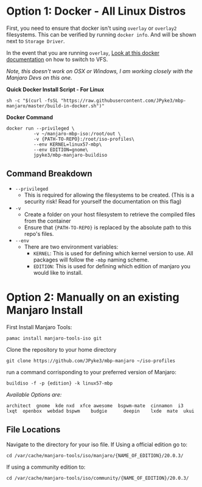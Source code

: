 # Option 1: Docker - All Linux Distros

First, you need to ensure that docker isn't using `overlay` or `overlay2` filesystems. This can be verified by running `docker info`. And will be shown next to `Storage Driver`.

In the event that you are running `overlay`, [Look at this docker documentation](https://docs.docker.com/storage/storagedriver/vfs-driver/) on how to switch to VFS.

*Note, this doesn't work on OSX or Windows, I am working closely with the Manjaro Devs on this one.*

**Quick Docker Install Script - For Linux**

```
sh -c "$(curl -fsSL "https://raw.githubusercontent.com/JPyke3/mbp-manjaro/master/build-in-docker.sh")"
```

**Docker Command**

```
docker run --privileged \
          -v ~/manjaro-mbp-iso:/root/out \
          -v {PATH-TO-REPO}:/root/iso-profiles\
          --env KERNEL=linux57-mbp\
          --env EDITION=gnome\
          jpyke3/mbp-manjaro-buildiso
```

## Command Breakdown

- `--privileged`
    - This is required for allowing the filesystems to be created. (This is a security risk! Read for yourself the documentation on this flag)
- `-v`
    - Create a folder on your host filesystem to retrieve the compiled files from the container
    - Ensure that `{PATH-TO-REPO}` is replaced by the absolute path to this repo's files.
- `--env`
    - There are two environment variables:
        - `KERNEL`: This is used for defining which kernel version to use. All packages will follow the `-mbp` naming scheme.
        - `EDITION`: This is used for defining which edition of manjaro you would like to install.

# Option 2: Manually on an existing Manjaro Install

First Install Manjaro Tools:

```
pamac install manjaro-tools-iso git
```

Clone the repository to your home directory

```
git clone https://github.com/JPyke3/mbp-manjaro ~/iso-profiles
```

run a command corrisponding to your preferred version of Manjaro:

```
buildiso -f -p {edition} -k linux57-mbp
```

*Available Options are:*

```
architect  gnome  kde nxd  xfce awesome  bspwm-mate  cinnamon  i3    lxqt  openbox  webdad bspwm    budgie      deepin    lxde  mate  ukui
```

## File Locations

Navigate to the directory for your iso file. If Using a official edition go to:

```
cd /var/cache/manjaro-tools/iso/manjaro/{NAME_OF_EDITION}/20.0.3/
```

If using a community edition to:

```
cd /var/cache/manjaro-tools/iso/community/{NAME_OF_EDITION}/20.0.3/
```
